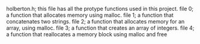 holberton.h; this file has all the protype functions used in this project.
file 0; a function that allocates memory using malloc.
file 1;  a function that concatenates two strings.
file 2; a function that allocates memory for an array, using malloc.
file 3; a function that creates an array of integers.
file 4;  a function that reallocates a memory block using malloc and free